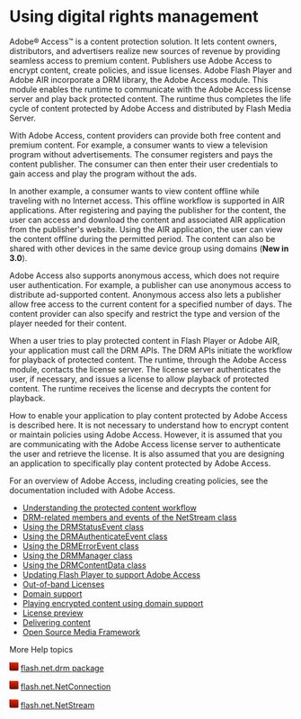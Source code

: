 # Using digital rights management

Adobe® Access™ is a content protection solution. It lets content owners,
distributors, and advertisers realize new sources of revenue by providing
seamless access to premium content. Publishers use Adobe Access to encrypt
content, create policies, and issue licenses. Adobe Flash Player and Adobe AIR
incorporate a DRM library, the Adobe Access module. This module enables the
runtime to communicate with the Adobe Access license server and play back
protected content. The runtime thus completes the life cycle of content
protected by Adobe Access and distributed by Flash Media Server.

With Adobe Access, content providers can provide both free content and premium
content. For example, a consumer wants to view a television program without
advertisements. The consumer registers and pays the content publisher. The
consumer can then enter their user credentials to gain access and play the
program without the ads.

In another example, a consumer wants to view content offline while traveling
with no Internet access. This offline workflow is supported in AIR applications.
After registering and paying the publisher for the content, the user can access
and download the content and associated AIR application from the publisher's
website. Using the AIR application, the user can view the content offline during
the permitted period. The content can also be shared with other devices in the
same device group using domains (**New in 3.0**).

Adobe Access also supports anonymous access, which does not require user
authentication. For example, a publisher can use anonymous access to distribute
ad-supported content. Anonymous access also lets a publisher allow free access
to the current content for a specified number of days. The content provider can
also specify and restrict the type and version of the player needed for their
content.

When a user tries to play protected content in Flash Player or Adobe AIR, your
application must call the DRM APIs. The DRM APIs initiate the workflow for
playback of protected content. The runtime, through the Adobe Access module,
contacts the license server. The license server authenticates the user, if
necessary, and issues a license to allow playback of protected content. The
runtime receives the license and decrypts the content for playback.

How to enable your application to play content protected by Adobe Access is
described here. It is not necessary to understand how to encrypt content or
maintain policies using Adobe Access. However, it is assumed that you are
communicating with the Adobe Access license server to authenticate the user and
retrieve the license. It is also assumed that you are designing an application
to specifically play content protected by Adobe Access.

For an overview of Adobe Access, including creating policies, see the
documentation included with Adobe Access.

- [Understanding the protected content workflow](./understanding-the-protected-content-workflow.md)
- [DRM-related members and events of the NetStream class](./drm-related-members-and-events-of-the-netstream-class.md)
- [Using the DRMStatusEvent class](./using-the-drmstatusevent-class.md)
- [Using the DRMAuthenticateEvent class](./using-the-drmauthenticateevent-class.md)
- [Using the DRMErrorEvent class](./using-the-drmerrorevent-class.md)
- [Using the DRMManager class](./using-the-drmmanager-class.md)
- [Using the DRMContentData class](./using-the-drmcontentdata-class.md)
- [Updating Flash Player to support Adobe Access](./updating-flash-player-to-support-adobe-access.md)
- [Out-of-band Licenses](./out-of-band-licenses.md)
- [Domain support](./domain-support.md)
- [Playing encrypted content using domain support](./playing-encryped-content-using-domain-support.md)
- [License preview](./license-preview.md)
- [Delivering content](./delivering-content.md)
- [Open Source Media Framework](./open-source-media-framework.md)

More Help topics

![](../../img/flashplatformLinkIndicator.png)
[flash.net.drm package](https://help.adobe.com/en_US/FlashPlatform/reference/actionscript/3/flash/net/drm/package-detail.html)

![](../../img/flashplatformLinkIndicator.png)
[flash.net.NetConnection](https://help.adobe.com/en_US/FlashPlatform/reference/actionscript/3/flash/net/NetConnection.html)

![](../../img/flashplatformLinkIndicator.png)
[flash.net.NetStream](https://help.adobe.com/en_US/FlashPlatform/reference/actionscript/3/flash/net/NetStream.html)
